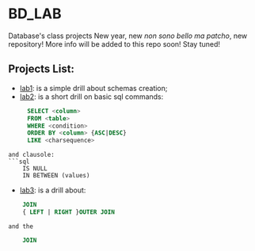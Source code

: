 # BD_LAB
Database's class projects
New year, new *non sono bello ma patcho*, new repository! More info will be added to this repo soon! Stay tuned!

## Projects List:
  - [lab1](lab1/): is a simple drill about schemas creation;
  - [lab2](lab2/): is a short drill on basic sql commands:
    ```sql
      SELECT <column>
      FROM <table>
      WHERE <condition>
      ORDER BY <column> {ASC|DESC}
      LIKE <charsequence>
  ```
  and clausole:
  ```sql
      IS NULL
      IN BETWEEN (values)
  ```
  - [lab3](lab3/): is a drill about:
  ```sql
      JOIN
      { LEFT | RIGHT }OUTER JOIN
  ```
    and the
  ```sql
      JOIN
  ```
